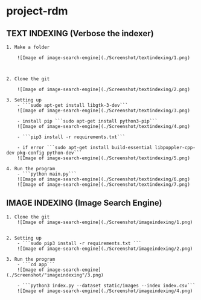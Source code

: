 # project-rdm

## TEXT INDEXING (Verbose the indexer)

	1. Make a folder

		![Image of image-search-engine](./Screenshot/textindexing/1.png)



	2. Clone the git

		![Image of image-search-engine](./Screenshot/textindexing/2.png)

	3. Setting up
		- ```sudo apt-get install libgtk-3-dev```
		![Image of image-search-engine](./Screenshot/textindexing/3.png)

		- install pip ```sudo apt-get install python3-pip```
		![Image of image-search-engine](./Screenshot/textindexing/4.png)

		- ```pip3 install -r requirements.txt```

		- if error ```sudo apt-get install build-essential libpoppler-cpp-dev pkg-config python-dev```
		![Image of image-search-engine](./Screenshot/textindexing/5.png)

	4. Run the program
		- ```python main.py```
		![Image of image-search-engine](./Screenshot/textindexing/6.png)
		![Image of image-search-engine](./Screenshot/textindexing/7.png)


## IMAGE INDEXING (Image Search Engine)

	1. Clone the git
		![Image of image-search-engine](./Screenshot/imageindexing/1.png)


	2. Setting up
		- ```sudo pip3 install -r requirements.txt ```
		![Image of image-search-engine](./Screenshot/imageindexing/2.png)

	3. Run the program
		- ```cd app```
		![Image of image-search-engine](./Screenshot/"imageindexing"/3.png)

		- ```python3 index.py --dataset static/images --index index.csv```
		![Image of image-search-engine](./Screenshot/imageindexing/4.png)
